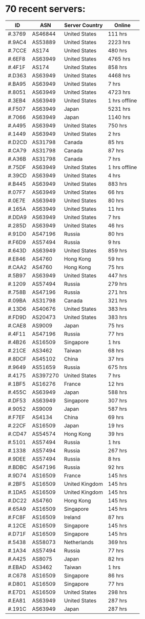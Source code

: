 # 70 recent servers:

| ID | ASN | Server Country | Online |
| ------ | ------ | ------ | ------ |
| #.3769 | AS46844 | United States | 111 hrs |
| #.9AC4 | AS53889 | United States | 2223 hrs |
| #.7CCE | AS174 | United States | 480 hrs |
| #.6EF8 | AS63949 | United States | 4765 hrs |
| #.4F1F | AS174 | United States | 858 hrs |
| #.D363 | AS63949 | United States | 4468 hrs |
| #.BA95 | AS63949 | United States | 7 hrs |
| #.8051 | AS63949 | United States | 4723 hrs |
| #.3EB4 | AS63949 | United States | 1 hrs offline |
| #.F507 | AS63949 | Japan | 5231 hrs |
| #.7066 | AS63949 | Japan | 1140 hrs |
| #.A495 | AS63949 | United States | 750 hrs |
| #.1449 | AS63949 | United States | 2 hrs |
| #.D2CD | AS31798 | Canada | 85 hrs |
| #.CA79 | AS31798 | Canada | 87 hrs |
| #.A36B | AS31798 | Canada | 7 hrs |
| #.75DF | AS63949 | United States | 1 hrs offline |
| #.39CD | AS63949 | United States | 4 hrs |
| #.B445 | AS63949 | United States | 883 hrs |
| #.07F7 | AS63949 | United States | 66 hrs |
| #.0E7E | AS63949 | United States | 80 hrs |
| #.165A | AS63949 | United States | 11 hrs |
| #.DDA9 | AS63949 | United States | 7 hrs |
| #.285D | AS63949 | United States | 46 hrs |
| #.91D0 | AS47196 | Russia | 80 hrs |
| #.F6D9 | AS57494 | Russia | 9 hrs |
| #.643D | AS63949 | United States | 859 hrs |
| #.E846 | AS4760 | Hong Kong | 59 hrs |
| #.CAA2 | AS4760 | Hong Kong | 75 hrs |
| #.5B97 | AS63949 | United States | 447 hrs |
| #.1209 | AS57494 | Russia | 279 hrs |
| #.758B | AS47196 | Russia | 271 hrs |
| #.09BA | AS31798 | Canada | 321 hrs |
| #.13D6 | AS40676 | United States | 383 hrs |
| #.FD9D | AS20473 | United States | 383 hrs |
| #.CAE8 | AS9009 | Japan | 75 hrs |
| #.4F11 | AS47196 | Russia | 77 hrs |
| #.4B26 | AS16509 | Singapore | 1 hrs |
| #.21CE | AS3462 | Taiwan | 68 hrs |
| #.8DCF | AS45102 | China | 37 hrs |
| #.9649 | AS51659 | Russia | 675 hrs |
| #.4175 | AS397270 | United States | 7 hrs |
| #.1BF5 | AS16276 | France | 12 hrs |
| #.455C | AS63949 | Japan | 588 hrs |
| #.DF53 | AS63949 | Singapore | 307 hrs |
| #.9052 | AS9009 | Japan | 587 hrs |
| #.F7EF | AS4134 | China | 69 hrs |
| #.22CF | AS16509 | Japan | 19 hrs |
| #.CD47 | AS54574 | Hong Kong | 39 hrs |
| #.5101 | AS57494 | Russia | 1 hrs |
| #.1338 | AS57494 | Russia | 267 hrs |
| #.9DEE | AS57494 | Russia | 8 hrs |
| #.BDBC | AS47196 | Russia | 92 hrs |
| #.9D74 | AS16509 | France | 145 hrs |
| #.2BF5 | AS16509 | United Kingdom | 145 hrs |
| #.1DA5 | AS16509 | United Kingdom | 145 hrs |
| #.DC22 | AS4760 | Hong Kong | 145 hrs |
| #.65A9 | AS16509 | Singapore | 145 hrs |
| #.FC8F | AS16509 | Ireland | 87 hrs |
| #.12CE | AS16509 | Singapore | 145 hrs |
| #.D71F | AS16509 | Singapore | 145 hrs |
| #.5438 | AS58073 | Netherlands | 369 hrs |
| #.1A34 | AS57494 | Russia | 77 hrs |
| #.A425 | AS8075 | Japan | 82 hrs |
| #.EBAD | AS3462 | Taiwan | 1 hrs |
| #.C678 | AS16509 | Singapore | 86 hrs |
| #.D801 | AS16509 | Singapore | 77 hrs |
| #.E7D1 | AS16509 | United States | 298 hrs |
| #.EA81 | AS63949 | United States | 287 hrs |
| #.191C | AS63949 | Japan | 287 hrs |

